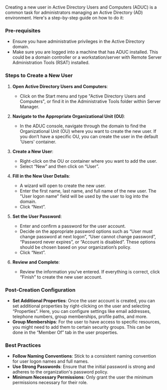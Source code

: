 Creating a new user in Active Directory Users and Computers (ADUC) is a common task for administrators managing an Active Directory (AD) environment. Here's a step-by-step guide on how to do it:

### Pre-requisites

- Ensure you have administrative privileges in the Active Directory domain.
- Make sure you are logged into a machine that has ADUC installed. This could be a domain controller or a workstation/server with Remote Server Administration Tools (RSAT) installed.

### Steps to Create a New User

1. **Open Active Directory Users and Computers**:
    
    - Click on the Start menu and type "Active Directory Users and Computers", or find it in the Administrative Tools folder within Server Manager.
2. **Navigate to the Appropriate Organizational Unit (OU)**:
    
    - In the ADUC console, navigate through the domain to find the Organizational Unit (OU) where you want to create the new user. If you don’t have a specific OU, you can create the user in the default 'Users' container.
3. **Create a New User**:
    
    - Right-click on the OU or container where you want to add the user.
    - Select “New” and then click on “User”.
4. **Fill in the New User Details**:
    
    - A wizard will open to create the new user.
    - Enter the first name, last name, and full name of the new user. The "User logon name" field will be used by the user to log into the domain.
    - Click “Next”.
5. **Set the User Password**:
    
    - Enter and confirm a password for the user account.
    - Decide on the appropriate password options such as “User must change password at next logon”, “User cannot change password”, “Password never expires”, or “Account is disabled”. These options should be chosen based on your organization’s policy.
    - Click “Next”.
6. **Review and Complete**:
    
    - Review the information you’ve entered. If everything is correct, click “Finish” to create the new user account.

### Post-Creation Configuration

- **Set Additional Properties**: Once the user account is created, you can set additional properties by right-clicking on the user and selecting “Properties”. Here, you can configure settings like email addresses, telephone numbers, group memberships, profile paths, and more.
- **Group Memberships**: For the user to have access to specific resources, you might need to add them to certain security groups. This can be done in the “Member Of” tab in the user properties.

### Best Practices

- **Follow Naming Conventions**: Stick to a consistent naming convention for user logon names and full names.
- **Use Strong Passwords**: Ensure that the initial password is strong and adheres to the organization's password policy.
- **Minimum Necessary Permissions**: Only grant the user the minimum permissions necessary for their role.